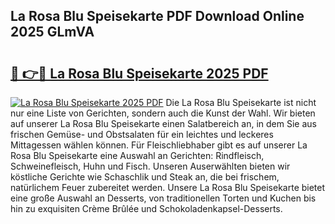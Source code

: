 ## La Rosa Blu Speisekarte PDF Download Online 2025 GLmVA

# <h2><a href="http://gc8plg.nevu.top/?p=La+Rosa+Blu+Speisekarte">🔗 👉🔴 La Rosa Blu Speisekarte 2025 PDF</a></h2>

[![La Rosa Blu Speisekarte 2025 PDF](https://i.imgur.com/dBaPXMq.png)](http://gc8plg.nevu.top/?p=La+Rosa+Blu+Speisekarte)
Die La Rosa Blu Speisekarte ist nicht nur eine Liste von Gerichten, sondern auch die Kunst der Wahl. Wir bieten auf unserer La Rosa Blu Speisekarte einen Salatbereich an, in dem Sie aus frischen Gemüse- und Obstsalaten für ein leichtes und leckeres Mittagessen wählen können. Für Fleischliebhaber gibt es auf unserer La Rosa Blu Speisekarte eine Auswahl an Gerichten: Rindfleisch, Schweinefleisch, Huhn und Fisch. Unseren Auserwählten bieten wir köstliche Gerichte wie Schaschlik und Steak an, die bei frischem, natürlichem Feuer zubereitet werden. Unsere La Rosa Blu Speisekarte bietet eine große Auswahl an Desserts, von traditionellen Torten und Kuchen bis hin zu exquisiten Crème Brûlée und Schokoladenkapsel-Desserts.
